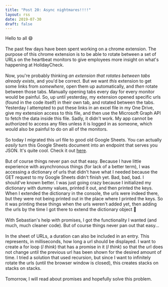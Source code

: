 ```yaml
---
title: "Post 20: Async nightmares!!!!"
layout: rss
date: 2019-07-30
draft: false
---
```

Hello to all :smile:
<br>
<br>
The past few days have been spent working on a chrome extension. The purpose of this chrome extension is to be able to rotate between a set of URLs on the heartbeat monitors to give employees more insight on what's happening at HolidayCheck.
<br>
<br>
Now, you're probably thinking <i>an extension that rotates between tabs already exists</i>, and you'd be correct. But we want <i>this</i> extension to get some links from <i>somewhere</i>, open them up automatically, and <i>then</i> rotate between those tabs. Manually opening tabs every day for every monitor would be painful. So, up until yesterday, my extension opened specific urls (found in the code itself) in their own tab, and rotated between the tabs. Yesterday I attempted to put these links in an excel file in my One Drive, give my extension access to this file, and then use the Microsoft Graph API to fetch the data inside this file. Sadly, it didn't work. My app cannot be authorized to access any files unless it is logged in as someone, which would also be painful to do on all of the monitors.
<br>
<br>
So today I migrated this url file to good old Google Sheets. You can actually <i>easily</i> turn this Google Sheets document into an endpoint that serves you JSON. It's quite cool. Check it out <a href="https://medium.com/@scottcents/how-to-convert-google-sheets-to-json-in-just-3-steps-228fe2c24e6">here</a>.
<br>
<br>
But of course things never pan out that easy. Because I have little experience with asynchronous things (for lack of a better term), I was accessing a dictionary of urls that didn't have what I needed because the GET request to my Google Sheets didn't finish yet. Bad, bad, bad. I should've known better. I was just going crazy because I initialized my dictionary with dummy values, printed it out, and then printed the keys. When I extended the dictionary in the console, the urls were indeed there, but they were not being printed out in the place where I printed the keys. So it was printing these things when the urls weren't added yet, then adding the urls by the time I got there to extend the dictionary object 🥵
<br>
<br>
With Sebastian's help with promises, I got the functionality I wanted (and much, much cleaner code). But of course things never pan out that easy...
<br>
<br>
In the sheet of URLs, a duration can also be included in an entry. This represents, in milliseconds, how long a url should be displayed. I want to create a for loop (<i>I think</i>) that has a promise in it (<i>I think</i>) so that the url does not change until the previous url has been shown for the desired amount of time. I tried a solution that used recursion, but since I want to infinitely rotate the urls (until the browser window is closed), this creates stacks on stacks on stacks. 
<br>
<br>
Tomorrow, I will read about promises and hopefully solve this problem.
<br>
<br>
<br>
